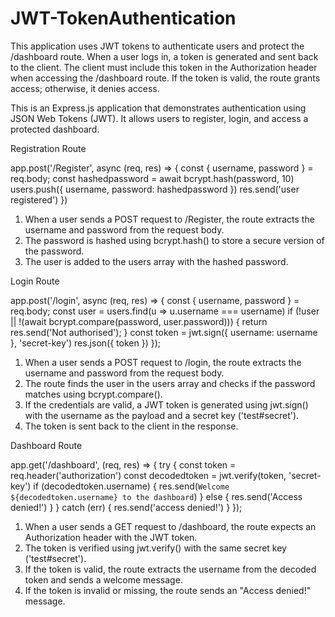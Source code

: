 # JWT-TokenAuthentication
This application uses JWT tokens to authenticate users and protect the /dashboard route. When a user logs in, a token is generated and sent back to the client. The client must include this token in the Authorization header when accessing the /dashboard route. If the token is valid, the route grants access; otherwise, it denies access.

This is an Express.js application that demonstrates authentication using JSON Web Tokens (JWT). It allows users to register, login, and access a protected dashboard.

Registration Route

app.post('/Register', async (req, res) => {
  const { username, password } = req.body;
  const hashedpassword = await bcrypt.hash(password, 10)
  users.push({ username, password: hashedpassword })
  res.send('user registered')
})

1. When a user sends a POST request to /Register, the route extracts the username and password from the request body.
2. The password is hashed using bcrypt.hash() to store a secure version of the password.
3. The user is added to the users array with the hashed password.


Login Route

app.post('/login', async (req, res) => {
  const { username, password } = req.body;
  const user = users.find(u => u.username === username)
  if (!user || !(await bcrypt.compare(password, user.password))) {
    return res.send('Not authorised');
  }
  const token = jwt.sign({ username: username }, 'secret-key')
  res.json({ token })
});
1. When a user sends a POST request to /login, the route extracts the username and password from the request body.
2. The route finds the user in the users array and checks if the password matches using bcrypt.compare().
3. If the credentials are valid, a JWT token is generated using jwt.sign() with the username as the payload and a secret key ('test#secret').
4. The token is sent back to the client in the response.


Dashboard Route

app.get('/dashboard', (req, res) => {
  try {
    const token = req.header('authorization')
    const decodedtoken = jwt.verify(token, 'secret-key')
    if (decodedtoken.username) {
      res.send(`Welcome ${decodedtoken.username} to the dashboard`)
    } else {
      res.send('Access denied!')
    }
  } catch (err) {
    res.send('access denied!')
  }
});
1. When a user sends a GET request to /dashboard, the route expects an Authorization header with the JWT token.
2. The token is verified using jwt.verify() with the same secret key ('test#secret').
3. If the token is valid, the route extracts the username from the decoded token and sends a welcome message.
4. If the token is invalid or missing, the route sends an "Access denied!" message.
